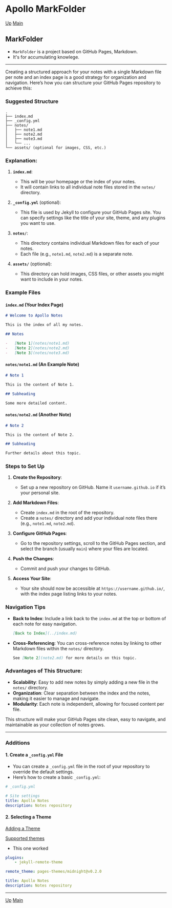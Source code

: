 # Apollo MarkFolder

[Up](index.md)
[Main](../../../../index.md)

## MarkFolder

-   `MarkFolder` is a project based on GitHub Pages, Markdown.
-   It's for accumulating knowlege.

---

Creating a structured approach for your notes with a single Markdown file per note and an index page is a good strategy for organization and navigation. Here’s how you can structure your GitHub Pages repository to achieve this:

### Suggested Structure

```
.
├── index.md
├── _config.yml
├── notes/
│   ├── note1.md
│   ├── note2.md
│   ├── note3.md
│   └── ...
└── assets/ (optional for images, CSS, etc.)
```

### Explanation:

1. **`index.md`**:

    - This will be your homepage or the index of your notes.
    - It will contain links to all individual note files stored in the `notes/` directory.

2. **`_config.yml`** (optional):

    - This file is used by Jekyll to configure your GitHub Pages site. You can specify settings like the title of your site, theme, and any plugins you want to use.

3. **`notes/`**:

    - This directory contains individual Markdown files for each of your notes.
    - Each file (e.g., `note1.md`, `note2.md`) is a separate note.

4. **`assets/`** (optional):
    - This directory can hold images, CSS files, or other assets you might want to include in your notes.

### Example Files

#### `index.md` (Your Index Page)

```markdown
# Welcome to Apollo Notes

This is the index of all my notes.

## Notes

-   [Note 1](notes/note1.md)
-   [Note 2](notes/note2.md)
-   [Note 3](notes/note3.md)
```

#### `notes/note1.md` (An Example Note)

```markdown
# Note 1

This is the content of Note 1.

## Subheading

Some more detailed content.
```

#### `notes/note2.md` (Another Note)

```markdown
# Note 2

This is the content of Note 2.

## Subheading

Further details about this topic.
```

### Steps to Set Up

1. **Create the Repository**:

    - Set up a new repository on GitHub. Name it `username.github.io` if it’s your personal site.

2. **Add Markdown Files**:

    - Create `index.md` in the root of the repository.
    - Create a `notes/` directory and add your individual note files there (e.g., `note1.md`, `note2.md`).

3. **Configure GitHub Pages**:

    - Go to the repository settings, scroll to the GitHub Pages section, and select the branch (usually `main`) where your files are located.

4. **Push the Changes**:

    - Commit and push your changes to GitHub.

5. **Access Your Site**:
    - Your site should now be accessible at `https://username.github.io/`, with the index page listing links to your notes.

### Navigation Tips

-   **Back to Index**: Include a link back to the `index.md` at the top or bottom of each note for easy navigation.

    ```markdown
    [Back to Index](../index.md)
    ```

-   **Cross-Referencing**: You can cross-reference notes by linking to other Markdown files within the `notes/` directory.

    ```markdown
    See [Note 2](note2.md) for more details on this topic.
    ```

### Advantages of This Structure:

-   **Scalability**: Easy to add new notes by simply adding a new file in the `notes/` directory.
-   **Organization**: Clear separation between the index and the notes, making it easier to manage and navigate.
-   **Modularity**: Each note is independent, allowing for focused content per file.

This structure will make your GitHub Pages site clean, easy to navigate, and maintainable as your collection of notes grows.

---

### Additions

#### 1. **Create a `_config.yml` File**

-   You can create a `_config.yml` file in the root of your repository to override the default settings.
-   Here’s how to create a basic `_config.yml`:

```yaml
# _config.yml

# Site settings
title: Apollo Notes
description: Notes repository
```

#### 2. **Selecting a Theme**

[Adding a Theme](https://docs.github.com/en/pages/setting-up-a-github-pages-site-with-jekyll/adding-a-theme-to-your-github-pages-site-using-jekyll#adding-a-theme)

[Supported themes](https://pages.github.com/themes/)

-   This one worked

```yaml
plugins:
    - jekyll-remote-theme

remote_theme: pages-themes/midnight@v0.2.0

title: Apollo Notes
description: Notes repository
```

---

[Up](index.md)
[Main](../../../../index.md)
